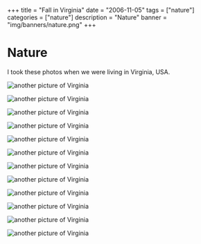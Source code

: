 +++
title = "Fall in Virginia"
date = "2006-11-05"
tags = ["nature"]
categories = ["nature"]
description = "Nature"
banner = "img/banners/nature.png"
+++

# Nature

I took these photos when we were living in Virginia, USA.

![another picture of Virginia](/efinney/img/nature/nature-000.png)

![another picture of Virginia](/efinney/img/nature/nature-001.png)

![another picture of Virginia](/efinney/img/nature/nature-002.png)

![another picture of Virginia](/efinney/img/nature/nature-003.png)

![another picture of Virginia](/efinney/img/nature/nature-004.png)

![another picture of Virginia](/efinney/img/nature/nature-005.png)

![another picture of Virginia](/efinney/img/nature/nature-006.png)

![another picture of Virginia](/efinney/img/nature/nature-007.png)

![another picture of Virginia](/efinney/img/nature/nature-008.png)

![another picture of Virginia](/efinney/img/nature/nature-009.png)

![another picture of Virginia](/efinney/img/nature/nature-010.png)

![another picture of Virginia](/efinney/img/nature/nature-011.png)
